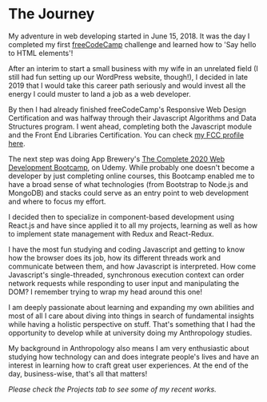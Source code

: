 # The Journey

My adventure in web developing started in June 15, 2018.
It was the day I completed my first [freeCodeCamp](https://www.freecodecamp.org) challenge and learned how to 'Say hello to HTML elements'!

After an interim to start a small business with my wife in an unrelated field (I still had fun setting up our WordPress website, though!), I decided in late 2019 that I would take this career path seriously and would invest all the energy I could muster to land a job as a web developer.

By then I had already finished freeCodeCamp's Responsive Web Design Certification and was halfway through their Javascript Algorithms and Data Structures program. I went ahead, completing both the Javascript module and the Front End Libraries Certification. You can check [my FCC profile here](https://www.freecodecamp.org/dmsoares).

The next step was doing App Brewery's [The Complete 2020 Web Development Bootcamp](https://www.udemy.com/certificate/UC-7daa232b-c48f-4b07-8fe3-3e15804fefaf/), on Udemy. While probably one doesn't become a developer by just completing online courses, this Bootcamp enabled me to have a broad sense of what technologies (from Bootstrap to Node.js and MongoDB) and stacks could serve as an entry point to web development and where to focus my effort.

I decided then to specialize in component-based development using React.js and have since applied it to all my projects, learning as well as how to implement state management with Redux and React-Redux.

I have the most fun studying and coding Javascript and getting to know how the browser does its job, how its different threads work and communicate between them, and how Javascript is interpreted. How come Javascript's single-threaded, synchronous execution context can order network requests while responding to user input and manipulating the DOM? I remember trying to wrap my head around this one!

I am deeply passionate about learning and expanding my own abilities and most of all I care about diving into things in search of fundamental insights while having a holistic perspective on stuff. That's something that I had the opportunity to develop while at university doing my Anthropology studies.

My background in Anthropology also means I am very enthusiastic about studying how technology can and does integrate people's lives and have an interest in learning how to craft great user experiences. At the end of the day, business-wise, that's all that matters! 

*Please check the Projects tab to see some of my recent works.*
